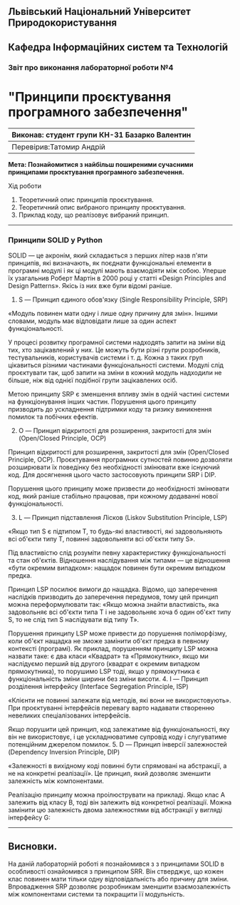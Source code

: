 ## Львівський Національний Університет Природокористування
## Кафедра Інформаційних систем та Технологій



### Звіт про виконання лабораторної роботи №4
# "Принципи проєктування програмного забезпечення"



| Виконав: студент групи КН-31 Базарко Валентин |
|----------------------------------------------|
| Перевірив:Татомир Андрій            |




**Мета:
Познайомитися з найбільш поширеними сучасними принципами проєктування програмного забезпечення.**


Хід роботи

1. Теоретичний опис принципів проєктування.
2. Теоретичний опис вибраного принципу проєктування.
3. Приклад коду, що реалізовує вибраний принцип.

_____________________________
###  Принципи SOLID у Python

SOLID — це акронім, який складається з перших літер назв п'яти принципів, які визначають, як поєднати функціональні елементи в програмні модулі і як ці модулі мають взаємодіяти між собою. Уперше їх узагальнив Роберт Мартін в 2000 році у статті «Design Principles and Design Patterns». Якісь із них вже були відомі раніше.

1. S — Принцип єдиного обов'язку (Single Responsibility Principle, SRP)

«Модуль повинен мати одну і лише одну причину для змін». Іншими словами, модуль має відповідати лише за один аспект функціональності.

У процесі розвитку програмної системи надходять запити на зміни від тих, хто зацікавлений у них. Це можуть бути різні групи розробників, тестувальників, користувачів системи і т. д. Кожна з таких груп цікавиться різними частинами функціональності системи. Модулі слід проєктувати так, щоб запити на зміни в кожний модуль надходили не більше, ніж від однієї подібної групи зацікавлених осіб.

Метою принципу SRP є зменшення впливу змін в одній частині системи на функціонування інших частин. Порушення цього принципу призводить до ускладнення підтримки коду та ризику виникнення помилок та побічних ефектів.

2. O — Принцип відкритості для розширення, закритості для змін (Open/Closed Principle, OCP)

Принцип відкритості для розширення, закритості для змін (Open/Closed Principle, OCP). Проєктування програмних сутностей повинно дозволяти розширювати їх поведінку без необхідності змінювати вже існуючий код. Для досягнення цього часто застосовують принципи SRP і DIP.

Порушення цього принципу може призвести до необхідності змінювати код, який раніше стабільно працював, при кожному додаванні нової функціональності.

3. L — Принцип підставлення Лісков (Liskov Substitution Principle, LSP)

«Якщо тип S є підтипом T, то будь-які властивості, які задовольняють всі об'єкти типу T, повинні задовольняти всі об'єкти типу S».

Під властивістю слід розуміти певну характеристику функціональності та стан об'єктів. Відношення наслідування між типами — це відношення «бути окремим випадком»: нащадок повинен бути окремим випадком предка.

Принцип LSP посилює вимоги до нащадка. Відомо, що заперечення наслідків призводить до заперечення передумов, тому цей принцип можна переформулювати так: «Якщо можна знайти властивість, яка задовольняє всі об'єкти типа Т і не задовольняє хоча б один об'єкт типу S, то не слід тип S наслідувати від типу Т».

Порушення принципу LSP може привести до порушення поліморфізму, коли об'єкт нащадка не зможе замінити об'єкт предка в певному контексті (програмі). Як приклад, порушенням принципу LSP можна назвати таке: є два класи «Квадрат» та «Прямокутник», якщо ми наслідуємо перший від другого (квадрат є окремим випадком прямокутника), то порушимо LSP тоді, якщо у прямокутника є функціональність зміни ширини без зміни висоти.
4. I — Принцип розділення інтерфейсу (Interface Segregation Principle, ISP)

«Клієнти не повинні залежати від методів, які вони не використовують». При проєктуванні інтерфейсів перевагу варто надавати створенню невеликих спеціалізованих інтерфейсів.

Якщо порушити цей принцип, код залежатиме від функціональності, яку він не використовує, і це ускладнюватиме супровід коду і слугуватиме потенційним джерелом помилок.
5. D — Принцип інверсії залежностей (Dependency Inversion Principle, DIP)

«Залежності в вихідному коді повинні бути спрямовані на абстракції, а не на конкретні реалізації». Це принцип, який дозволяє зменшити залежність між компонентами.

Реалізацію принципу можна проілюструвати на прикладі. Якщо клас A залежить від класу B, тоді він залежить від конкретної реалізації. Можна замінити цю залежність двома залежностями від абстракції у вигляді інтерфейсу G:
_______________________________

 

## Висновки. 

На даній лабораторній роботі я познайомився з з принципами SOLID в особливості ознайомився з принципом SRR. Він стверджує, що кожен клас повинен мати тільки одну відповідальність або причину для зміни. Впровадження SRP дозволяє розробникам зменшити взаємозалежність між компонентами системи та покращити її модульність.